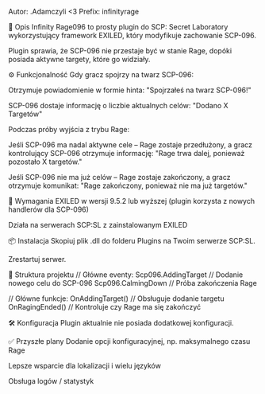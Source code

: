 Autor: .Adamczyli <3
Prefix: infinityrage

📖 Opis
Infinity Rage096 to prosty plugin do SCP: Secret Laboratory wykorzystujący framework EXILED, który modyfikuje zachowanie SCP-096.

Plugin sprawia, że SCP-096 nie przestaje być w stanie Rage, dopóki posiada aktywne targety, które go widziały.

⚙️ Funkcjonalność
Gdy gracz spojrzy na twarz SCP-096:

Otrzymuje powiadomienie w formie hinta: "Spojrzałeś na twarz SCP-096!"

SCP-096 dostaje informację o liczbie aktualnych celów:
"Dodano X Targetów"

Podczas próby wyjścia z trybu Rage:

Jeśli SCP-096 ma nadal aktywne cele – Rage zostaje przedłużony, a gracz kontrolujący SCP-096 otrzymuje informację:
"Rage trwa dalej, ponieważ pozostało X targetów."

Jeśli SCP-096 nie ma już celów – Rage zostaje zakończony, a gracz otrzymuje komunikat:
"Rage zakończony, ponieważ nie ma już targetów."

🧩 Wymagania
EXILED w wersji 9.5.2 lub wyższej (plugin korzysta z nowych handlerów dla SCP-096)

Działa na serwerach SCP:SL z zainstalowanym EXILED

📦 Instalacja
Skopiuj plik .dll do folderu Plugins na Twoim serwerze SCP:SL.

Zrestartuj serwer.

📁 Struktura projektu
// Główne eventy:
Scp096.AddingTarget      // Dodanie nowego celu do SCP-096
Scp096.CalmingDown       // Próba zakończenia Rage

// Główne funkcje:
OnAddingTarget()         // Obsługuje dodanie targetu
OnRagingEnded()          // Kontroluje czy Rage ma się zakończyć

🛠️ Konfiguracja
Plugin aktualnie nie posiada dodatkowej konfiguracji.

✅ Przyszłe plany
Dodanie opcji konfiguracyjnej, np. maksymalnego czasu Rage

Lepsze wsparcie dla lokalizacji i wielu języków

Obsługa logów / statystyk
